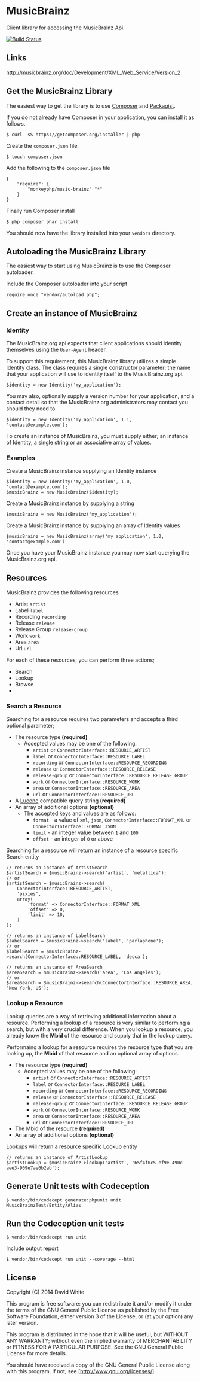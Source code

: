 # MusicBrainz

Client library for accessing the MusicBrainz Api.

[![Build Status](https://travis-ci.org/monkeyphp/music-brainz.png?branch=develop)](https://travis-ci.org/monkeyphp/music-brainz)

## Links

http://musicbrainz.org/doc/Development/XML_Web_Service/Version_2

## Get the MusicBrainz Library

The easiest way to get the library is to use [Composer](https://getcomposer.org/) 
and [Packagist](http://packagist.org/).

If you do not already have Composer in your application, you can install it as
follows.
    
    $ curl -sS https://getcomposer.org/installer | php

Create the ```composer.json``` file.

    $ touch composer.json
    
Add the following to the ```composer.json``` file

    {
        "require": {
            "monkeyphp/music-brainz" "*"
        }
    }

Finally run Composer install

    $ php composer.phar install

You should now have the library installed into your ```vendors``` directory.


## Autoloading the MusicBrainz Library

The easiest way to start using MusicBrainz is to use the Composer autoloader.

Include the Composer autoloader into your script

    require_once "vendor/autoload.php";

## Create an instance of MusicBrainz

### Identity

The MusicBrainz.org api expects that client applications should identity
themselves using the ```User-Agent``` header.

To support this requirement, this MusicBrainz library utilizes a simple Identity class.
The class requires a single constructor parameter; the name that your application will
use to identity itself to the MusicBrainz.org api.

    $identity = new Identity('my_application');

You may also, optionally supply a version number for your application, and a contact
detail so that the MusicBrainz.org administrators may contact you should they need to.

    $identity = new Identity('my_application', 1.1, 'contact@example.com');

To create an instance of MusicBrainz, you must supply either; an instance of 
Identity, a single string or an associative array of values.

### Examples

Create a MusicBrainz instance supplying an Identity instance

    $identity = new Identity('my_application', 1.0, 'contact@example.com');
    $musicBrainz = new MusicBrainz($identity);

Create a MusicBrainz instance by supplying a string

    $musicBrainz = new MusicBrainz('my_application');

Create a MusicBrainz instance by supplying an array of Identity values

    $musicBrainz = new MusicBrainz(array('my_application', 1.0, 'contact@example.com')

Once you have your MusicBrainz instance you may now start querying the MusicBrainz.org
api.

## Resources

MusicBrainz provides the following resources

- Artist ```artist```
- Label ```label```
- Recording ```recording```
- Release ```release```
- Release Group ```release-group```
- Work ```work```
- Area ```area```
- Url ```url```

For each of these resources, you can perform three actions;

- Search
- Lookup
- Browse
- 
### Search a Resource

Searching for a resource requires two parameters and accepts a third optional parameter;

- The resource type __(required)__
  + Accepted values may be one of the following:
    - ```artist``` or ```ConnectorInterface::RESOURCE_ARTIST```
    - ```label``` or ```ConnectorInterface::RESOURCE_LABEL```
    - ```recording``` or ```ConnectorInterface::RESOURCE_RECORDING```
    - ```release``` or ```ConnectorInterface::RESOURCE_RELEASE```
    - ```release-group``` or ```ConnectorInterface::RESOURCE_RELEASE_GROUP```
    - ```work``` or ```ConnectorInterface::RESOURCE_WORK```
    - ```area``` or ```ConnectorInterface::RESOURCE_AREA```
    - ```url``` or ```ConnectorInterface::RESOURCE_URL```
- A [Lucene](http://lucene.apache.org/core/2_9_4/queryparsersyntax.html) compatible query string __(required)__
- An array of additional options __(optional)__
    + The accepted keys and values are as follows:
      - ```format```  - a value of ```xml```, ```json```, ```ConnectorInterface::FORMAT_XML``` or ```ConnectorInterface::FORMAT_JSON```
      - ```limit``` - an integer value between ```1``` and ```100```
      - ```offset``` - an integer of ```0``` or above 

Searching for a resource will return an instance of a resource specific Search entity

    // returns an instance of ArtistSearch
    $artistSearch = $musicBrainz->search('artist', 'metallica');
    // or
    $artistSearch = $musicBrainz->search(
        ConnectorInterface::RESOURCE_ARTIST, 
        'pixies', 
        array(
            'format' => ConnectorInterface::FORMAT_XML
            'offset' => 0,
            'limit' => 10,
        )
    );
    
    // returns an instance of LabelSearch
    $labelSearch = $musicBrainz->search('label', 'parlaphone');
    // or
    $labelSearch = $musicBrainz->search(ConnectorInterface::RESOURCE_LABEL, 'decca');
    
    // returns an instance of AreaSearch
    $areaSearch = $musicBrainz->search('area', 'Los Angeles');
    // or
    $areaSearch = $musicBrainz->seearch(ConnectorInterface::RESOURCE_AREA, 'New York, US');
    
### Lookup a Resource

Lookup queries are a way of retrieving additional information about a resource.
Performing a lookup of a resource is very similar to performing a search, but with a very crucial difference.
When you lookup a resource, you already know the __Mbid__ of the resource and supply that in the lookup query.

Performaing a lookup for a resource requires the resource type that you are looking up, the __Mbid__ of that resource and an optional array of options.

- The resource type __(required)__
  + Accepted values may be one of the following:
    - ```artist``` or ```ConnectorInterface::RESOURCE_ARTIST```
    - ```label``` or ```ConnectorInterface::RESOURCE_LABEL```
    - ```recording``` or ```ConnectorInterface::RESOURCE_RECORDING```
    - ```release``` or ```ConnectorInterface::RESOURCE_RELEASE```
    - ```release-group``` or ```ConnectorInterface::RESOURCE_RELEASE_GROUP```
    - ```work``` or ```ConnectorInterface::RESOURCE_WORK```
    - ```area``` or ```ConnectorInterface::RESOURCE_AREA```
    - ```url``` or ```ConnectorInterface::RESOURCE_URL```
- The Mbid of the resource __(required)__
- An array of additional options __(optional)__

Lookups will return a resource specific Lookup entity

    // returns an instance of ArtistLookup
    $artistLookup = $musicBrainz->lookup('artist', '65f4f0c5-ef9e-490c-aee3-909e7ae6b2ab');

## Generate Unit tests with Codeception

    $ vendor/bin/codecept generate:phpunit unit MusicBrainzTest/Entity/Alias

## Run the Codeception unit tests

    $ vendor/bin/codecept run unit

Include output report

    $ vendor/bin/codecept run unit --coverage --html


## License

Copyright (C) 2014  David White
 
This program is free software: you can redistribute it and/or modify
it under the terms of the GNU General Public License as published by
the Free Software Foundation, either version 3 of the License, or
(at your option) any later version.

This program is distributed in the hope that it will be useful,
but WITHOUT ANY WARRANTY; without even the implied warranty of
MERCHANTABILITY or FITNESS FOR A PARTICULAR PURPOSE.  See the
GNU General Public License for more details.

You should have received a copy of the GNU General Public License
along with this program.  If not, see [http://www.gnu.org/licenses/].